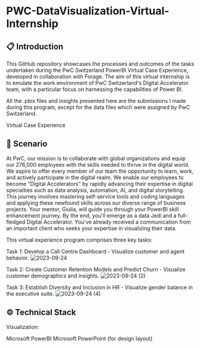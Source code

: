 # PWC-DataVisualization-Virtual-Internship
## 📋 Introduction
This GitHub repository showcases the processes and outcomes of the tasks undertaken during the PwC Switzerland PowerBI Virtual Case Experience, developed in collaboration with Forage. 
The aim of this virtual internship is to emulate the work environment of PwC Switzerland's Digital Accelerator team, with a particular focus on harnessing the capabilities of Power BI.

All the .pbix files and insights presented here are the submissions I made during this program, except for the data files which were assigned by PwC Switzerland.

Virtual Case Experience

## 📌 Scenario
At PwC, our mission is to collaborate with global organizations and equip our 276,000 employees with the skills needed to thrive in the digital world. 
We aspire to offer every member of our team the opportunity to learn, work, and actively participate in the digital realm. We enable our employees to become "Digital Accelerators" 
by rapidly advancing their expertise in digital specialties such as data analysis, automation, AI, and digital storytelling. This journey involves mastering self-service tools and 
coding languages and applying these newfound skills across our diverse range of business projects. Your mentor, Giulia, will guide you through your PowerBI skill enhancement journey. 
By the end, you'll emerge as a data Jedi and a full-fledged Digital Accelerator. You've already received a communication from an important client who seeks your expertise in 
visualizing their data.

This virtual experience program comprises three key tasks:

Task 1: Develop a Call Centre Dashboard - Visualize customer and agent behavior.
![2023-09-24](https://github.com/nickdhere/PWC-DataVisualization-Virtual-Internship/assets/125814305/df5fde2a-49ba-4777-809f-e41ec9167dbd)

Task 2: Create Customer Retention Models and Predict Churn - Visualize customer demographics and insights.
![2023-09-24 (2)](https://github.com/nickdhere/PWC-DataVisualization-Virtual-Internship/assets/125814305/ebc28f9a-de9c-4657-b06d-b384c36c7de5)

Task 3: Establish Diversity and Inclusion in HR - Visualize gender balance in the executive suite.
![2023-09-24 (4)](https://github.com/nickdhere/PWC-DataVisualization-Virtual-Internship/assets/125814305/07585de6-28ee-4f50-88dc-68ac954fcf77)


## ⚙️ Technical Stack
Visualization:

Microsoft PowerBI
Microsoft PowerPoint (for design layout)
